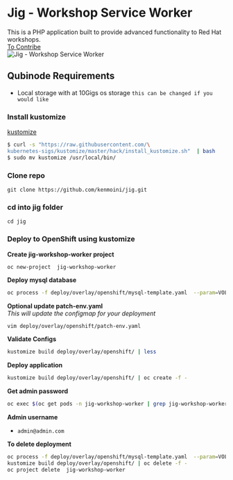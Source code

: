 # Jig - Workshop Service Worker

This is a PHP application built to provide advanced functionality to Red Hat workshops.  
[To Contribe](https://github.com/kenmoini/jig)  
![Jig - Workshop Service Worker](../img/jig.png)


## Qubinode Requirements
* Local storage with at 10Gigs os storage `this can be changed if you would like`

### Install kustomize
[kustomize](https://kubernetes-sigs.github.io/kustomize/installation/)
```bash
$ curl -s "https://raw.githubusercontent.com/\
kubernetes-sigs/kustomize/master/hack/install_kustomize.sh"  | bash
$ sudo mv kustomize /usr/local/bin/
```

### Clone repo 
```
git clone https://github.com/kenmoini/jig.git
```
### cd into jig folder 
```
cd jig
```

### Deploy to OpenShift using kustomize 

**Create jig-workshop-worker project**
```bash
oc new-project  jig-workshop-worker
```

**Deploy mysql database**
```bash
oc process -f deploy/overlay/openshift/mysql-template.yaml  --param=VOLUME_CAPACITY=10Gi | oc create -f -  -n jig-workshop-worker
```

**Optional update patch-env.yaml**  
*This will update the configmap for your deployment*
```
vim deploy/overlay/openshift/patch-env.yaml
```

**Validate Configs**
```bash
kustomize build deploy/overlay/openshift/ | less
```

**Deploy application**
```bash
kustomize build deploy/overlay/openshift/ | oc create -f -
```

**Get admin password**
```bash
oc exec $(oc get pods -n jig-workshop-worker | grep jig-workshop-worker- | awk '{print $1}')  -- cat storage/app/generated_admin_password
```

**Admin username**
* `admin@admin.com`

**To delete deployment**
```bash
oc process -f deploy/overlay/openshift/mysql-template.yaml  --param=VOLUME_CAPACITY=10Gi | oc delete -f -  -n jig-workshop-worker
kustomize build deploy/overlay/openshift/ | oc delete -f -
oc project delete  jig-workshop-worker
```
